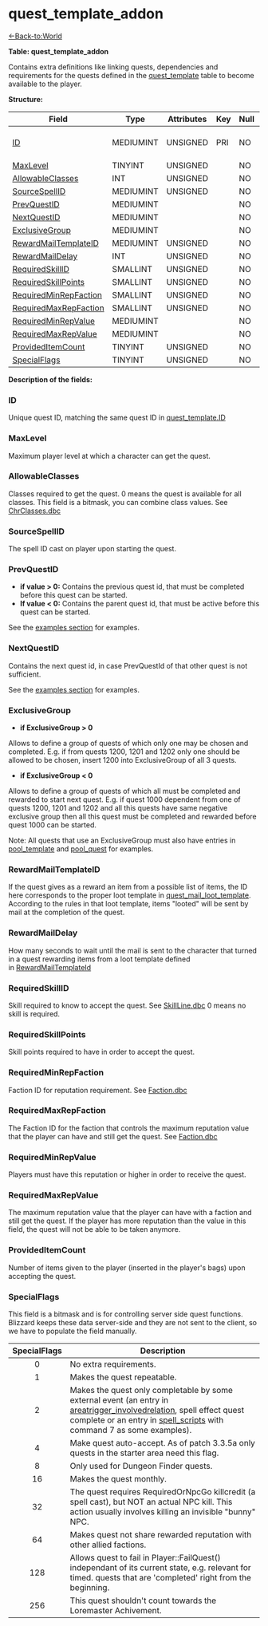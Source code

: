 # quest\_template\_addon

[<-Back-to:World](database-world)

**Table: quest\_template\_addon**

Contains extra definitions like linking quests, dependencies and requirements for the quests defined in the [quest\_template](quest_template) table to become available to the player.

**Structure:**

| Field                       | Type      | Attributes | Key | Null | Default | Extra | Comment                               |
| --------------------------- | --------- | ---------- | --- | ---- | ------- | ----- | ------------------------------------- |
| [ID](#id)                    | MEDIUMINT | UNSIGNED   | PRI | NO   |         |       | Unique ID linked to quest_template.ID |
| [MaxLevel](#maxlevel)               | TINYINT   | UNSIGNED   |     | NO   |         |       |                                       |
| [AllowableClasses](#allowableclasses)       | INT       | UNSIGNED   |     | NO   |         |       |                                       |
| [SourceSpellID](#sourcespellid)          | MEDIUMINT | UNSIGNED   |     | NO   |         |       |                                       |
| [PrevQuestID](#prevquestid)            | MEDIUMINT |            |     | NO   |         |       |                                       |
| [NextQuestID](#nextquestid)            | MEDIUMINT |            |     | NO   |         |       |                                       |
| [ExclusiveGroup](#exclusivegroup)         | MEDIUMINT |            |     | NO   |         |       |                                       |
| [RewardMailTemplateID](#rewardmailtemplateid)   | MEDIUMINT | UNSIGNED   |     | NO   |         |       |                                       |
| [RewardMailDelay](#rewardmaildelay)        | INT       | UNSIGNED   |     | NO   |         |       |                                       |
| [RequiredSkillID](#requiredskillid)       | SMALLINT  | UNSIGNED   |     | NO   |         |       |                                       |
| [RequiredSkillPoints](#requiredskillpoints)   | SMALLINT  | UNSIGNED   |     | NO   |         |       |                                       |
| [RequiredMinRepFaction](#requiredminrepfaction) | SMALLINT  | UNSIGNED   |     | NO   |         |       |                                       |
| [RequiredMaxRepFaction](#requiredmaxrepfaction) | SMALLINT  | UNSIGNED   |     | NO   |         |       |                                       |
| [RequiredMinRepValue](#requiredminrepvalue)   | MEDIUMINT |            |     | NO   |         |       |                                       |
| [RequiredMaxRepValue](#requiredmaxrepvalue)   | MEDIUMINT |            |     | NO   |         |       |                                       |
| [ProvidedItemCount](#provideditemcount)     | TINYINT   | UNSIGNED   |     | NO   |         |       |                                       |
| [SpecialFlags](#specialflags)          | TINYINT   | UNSIGNED   |     | NO   |         |       |                                       |


**Description of the fields:**

### **ID**

Unique quest ID, matching the same quest ID in [quest\_template.ID](quest_template#id)

### **MaxLevel**

Maximum player level at which a character can get the quest.

### **AllowableClasses**

Classes required to get the quest. 0 means the quest is available for all classes.
This field is a bitmask, you can combine class values. See [ChrClasses.dbc](chrclasses)

### **SourceSpellID**

The spell ID cast on player upon starting the quest.

### **PrevQuestID**

- **if value > 0:** Contains the previous quest id, that must be completed before this quest can be started.
- **If value < 0:** Contains the parent quest id, that must be active before this quest can be started.

See the [examples section](quest_template#examples-dealing-with-quests) for examples.

### **NextQuestID**

Contains the next quest id, in case PrevQuestId of that other quest is not sufficient.

See the [examples section](quest_template#examples-dealing-with-quests) for examples.

### **ExclusiveGroup**

- **if ExclusiveGroup > 0**

Allows to define a group of quests of which only one may be chosen and completed. E.g. if from quests 1200, 1201 and 1202 only one should be allowed to be chosen, insert 1200 into ExclusiveGroup of all 3 quests.

- **if ExclusiveGroup < 0**

Allows to define a group of quests of which all must be completed and rewarded to start next quest. E.g. if quest 1000 dependent from one of quests 1200, 1201 and 1202 and all this quests have same negative exclusive group then all this quest must be completed and rewarded before quest 1000 can be started.

Note: All quests that use an ExclusiveGroup must also have entries in [pool\_template](pool_template) and [pool\_quest](quest_template#examples-dealing-with-quests) for examples.

### **RewardMailTemplateID**

If the quest gives as a reward an item from a possible list of items, the ID here corresponds to the proper loot template in [quest\_mail\_loot\_template](loot_template). According to the rules in that loot template, items "looted" will be sent by mail at the completion of the quest.

### **RewardMailDelay**

How many seconds to wait until the mail is sent to the character that turned in a quest rewarding items from a loot template defined in [RewardMailTemplateId](quest_template#rewardmailtemplateid)

### **RequiredSkillID**

Skill required to know to accept the quest. See [SkillLine.dbc](SkillLine)
0 means no skill is required.

### **RequiredSkillPoints**

Skill points required to have in order to accept the quest.

### **RequiredMinRepFaction**

Faction ID for reputation requirement. See [Faction.dbc](Faction)

### **RequiredMaxRepFaction**

The Faction ID for the faction that controls the maximum reputation value that the player can have and still get the quest. See [Faction.dbc](Faction)

### **RequiredMinRepValue**

Players must have this reputation or higher in order to receive the quest.

### **RequiredMaxRepValue**

The maximum reputation value that the player can have with a faction and still get the quest. If the player has more reputation than the value in this field, the quest will not be able to be taken anymore.

### **ProvidedItemCount**

Number of items given to the player (inserted in the player's bags) upon accepting the quest.

### **SpecialFlags**

This field is a bitmask and is for controlling server side quest functions. Blizzard keeps these data server-side and they are not sent to the client, so we have to populate the field manually.


| SpecialFlags  | Description |
| :---: | --- |
| 0 | No extra requirements.
| 1 | Makes the quest repeatable.
| 2 | Makes the quest only completable by some external event (an entry in [areatrigger\_involvedrelation](areatrigger_involvedrelation), spell effect quest complete or an entry in [spell\_scripts](scripts) with command 7 as some examples).
| 4 | Make quest auto-accept. As of patch 3.3.5a only quests in the starter area need this flag.
| 8 | Only used for Dungeon Finder quests.
| 16 | Makes the quest monthly.
| 32 | The quest requires RequiredOrNpcGo killcredit (a spell cast), but NOT an actual NPC kill. This action usually involves killing an invisible "bunny" NPC.
| 64 | Makes quest not share rewarded reputation with other allied factions.
| 128 | Allows quest to fail in Player::FailQuest() independant of its current state, e.g. relevant for timed. quests that are 'completed' right from the beginning.
| 256 | This quest shouldn't count towards the Loremaster Achivement.